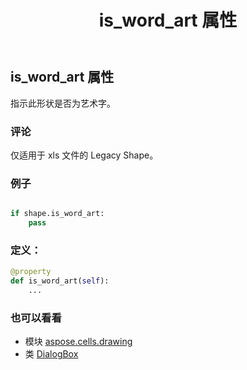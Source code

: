 ﻿---
title: is_word_art 属性
second_title: Aspose.Cells for Python via .NET API 参考资料
description:
type: docs
weight: 650
url: /zh/python-net/aspose.cells.drawing/dialogbox/is_word_art/
is_root: false
---
## is_word_art 属性

指示此形状是否为艺术字。

### 评论

仅适用于 xls 文件的 Legacy Shape。

### 例子

```python

if shape.is_word_art:
    pass

```
### 定义：
```python
@property
def is_word_art(self):
    ...
```

### 也可以看看
* 模块 [aspose.cells.drawing](../../)
* 类 [DialogBox](/cells/zh/python-net/aspose.cells.drawing/dialogbox)
